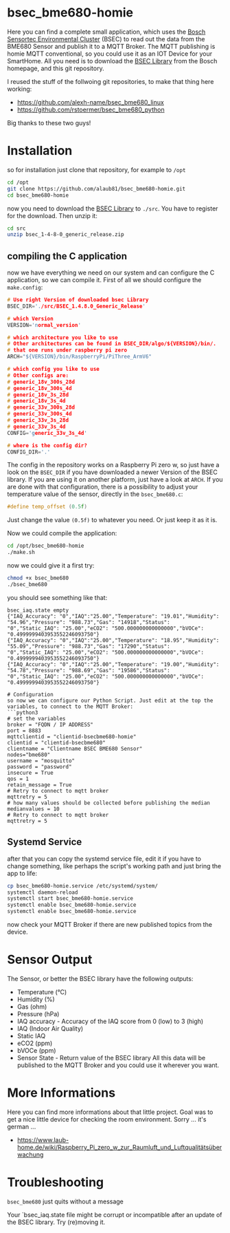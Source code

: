 # bsec_bme680-homie
Here you can find a complete small application, which uses the [Bosch Sensortec Environmental Cluster](https://www.bosch-sensortec.com/software-tools/software/bsec/) (BSEC) to read out the data from the BME680 Sensor and publish it to a MQTT Broker. The MQTT publishing is homie MQTT conventional, so you could use it as an IOT Device for your SmartHome. All you need is to download the [BSEC Library](https://www.bosch-sensortec.com/software-tools/software/bsec/) from the Bosch homepage, and this git repository. 

I reused the stuff of the follwoing git repositories, to make that thing here working:
* https://github.com/alexh-name/bsec_bme680_linux
* https://github.com/rstoermer/bsec_bme680_python

Big thanks to these two guys!

# Installation
so for installation just clone that repository, for example to `/opt`
```bash
cd /opt
git clone https://github.com/alaub81/bsec_bme680-homie.git
cd bsec_bme680-homie
```
now you need to download the [BSEC Library](https://www.bosch-sensortec.com/software-tools/software/bsec/) to `./src`. You have to register for the download. Then unzip it:
```bash
cd src
unzip bsec_1-4-8-0_generic_release.zip
```
## compiling the C application
now we have everything we need on our system and can configure the C application, so we can compile it. First of all we should configure the `make.config`:
```c
# Use right Version of downloaded bsec Library
BSEC_DIR='./src/BSEC_1.4.8.0_Generic_Release'

# which Version
VERSION='normal_version'

# which architecture you like to use
# Other architectures can be found in BSEC_DIR/algo/${VERSION}/bin/.
# that one runs under raspberry pi zero
ARCH="${VERSION}/bin/RaspberryPi/PiThree_ArmV6"

# which config you like to use
# Other configs are:
# generic_18v_300s_28d
# generic_18v_300s_4d
# generic_18v_3s_28d
# generic_18v_3s_4d
# generic_33v_300s_28d
# generic_33v_300s_4d
# generic_33v_3s_28d
# generic_33v_3s_4d
CONFIG='generic_33v_3s_4d'

# where is the config dir?
CONFIG_DIR='.'
```
The config in the repository works on a Raspberry Pi zero w, so just have a look on the `BSEC_DIR` if you have downloaded a newer Version of the BSEC library. If you are using it on another platform, just have a look at `ARCH`. If you are done with that configuration, there is a possibility to adjust your temperature value of the sensor, directly in the `bsec_bme680.c`:
```c
#define temp_offset (0.5f)
```
Just change the value `(0.5f)` to whatever you need. Or just keep it as it is.

Now we could compile the application:
```bash
cd /opt/bsec_bme680-homie
./make.sh
```
now we could give it a first try:
```bash
chmod +x bsec_bme680
./bsec_bme680
```
you should see something like that:
```
bsec_iaq.state empty
{"IAQ_Accuracy": "0","IAQ":"25.00","Temperature": "19.01","Humidity": "54.96","Pressure": "988.73","Gas": "14918","Status": "0","Static_IAQ": "25.00","eCO2": "500.000000000000000","bVOCe": "0.4999999403953552246093750"}
{"IAQ_Accuracy": "0","IAQ":"25.00","Temperature": "18.95","Humidity": "55.09","Pressure": "988.73","Gas": "17290","Status": "0","Static_IAQ": "25.00","eCO2": "500.000000000000000","bVOCe": "0.4999999403953552246093750"}
{"IAQ_Accuracy": "0","IAQ":"25.00","Temperature": "19.00","Humidity": "54.78","Pressure": "988.69","Gas": "19586","Status": "0","Static_IAQ": "25.00","eCO2": "500.000000000000000","bVOCe": "0.4999999403953552246093750"}

# Configuration
so now we can configure our Python Script. Just edit at the top the variables, to connect to the MQTT Broker:
```python3
# set the variables
broker = "FQDN / IP ADDRESS"
port = 8883
mqttclientid = "clientid-bsecbme680-homie"
clientid = "clientid-bsecbme680"
clientname = "Clientname BSEC BME680 Sensor"
nodes="bme680"
username = "mosquitto"
password = "password"
insecure = True
qos = 1
retain_message = True
# Retry to connect to mqtt broker
mqttretry = 5
# how many values should be collected before publishing the median
medianvalues = 10
# Retry to connect to mqtt broker
mqttretry = 5
```
## Systemd Service
after that you can copy the systemd service file, edit it if you have to change something, like perhaps the script's working path and just bring the app to life:
```bash
cp bsec_bme680-homie.service /etc/systemd/system/
systemctl daemon-reload
systemctl start bsec_bme680-homie.service
systemctl enable bsec_bme680-homie.service
systemctl enable bsec_bme680-homie.service
```
now check your MQTT Broker if there are new published topics from the device.

# Sensor Output
The Sensor, or better the BSEC library have the following outputs:
* Temperature (°C)
* Humidity (%)
* Gas (ohm)
* Pressure (hPa)
* IAQ accuracy - Accuracy of the IAQ score from 0 (low) to 3 (high)
* IAQ (Indoor Air Quality)
* Static IAQ
* eCO2 (ppm)
* bVOCe (ppm)
* Sensor State - Return value of the BSEC library
All this data will be published to the MQTT Broker and you could use it wherever you want.

# More Informations
Here you can find more informations about that little project. Goal was to get a nice little device for checking the room environment.
Sorry ... it's german ...
* https://www.laub-home.de/wiki/Raspberry_Pi_zero_w_zur_Raumluft_und_Luftqualitätsüberwachung

# Troubleshooting
`bsec_bme680` just quits without a message

Your `bsec_iaq.state file might be corrupt or incompatible after an update of the BSEC library. Try (re)moving it.

